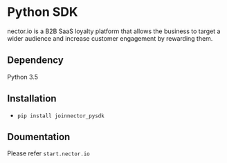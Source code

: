 # Python SDK
nector.io is a B2B SaaS loyalty platform that allows the business to target a wider audience and increase customer engagement by rewarding them.

## Dependency
Python 3.5

## Installation
- `pip install joinnector_pysdk` 

## Doumentation
Please refer `start.nector.io`